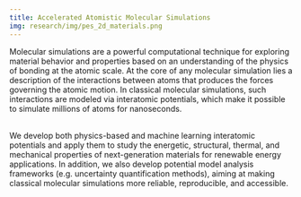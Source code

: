 ```yaml
---
title: Accelerated Atomistic Molecular Simulations
img: research/img/pes_2d_materials.png
---
```


Molecular simulations are a powerful computational technique for exploring material behavior and properties based on an understanding of the physics of bonding at the atomic scale. At the core of any molecular simulation lies a description of the interactions between atoms that produces the forces governing the atomic motion. In classical molecular simulations, such interactions are modeled via interatomic potentials, which make it possible to simulate millions of atoms for nanoseconds.<br><br>

We develop both physics-based and machine learning interatomic potentials and apply them to study the energetic, structural, thermal, and mechanical properties of next-generation materials for renewable energy applications. In addition, we also develop potential model analysis frameworks (e.g. uncertainty quantification methods), aiming at making classical molecular simulations more reliable, reproducible, and accessible.
